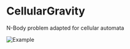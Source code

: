 # CellularGravity
N-Body problem adapted for cellular automata 

![Example](https://gyazo.com/7e5c33db8fc595dd4ff286053aa82303?raw=true)

